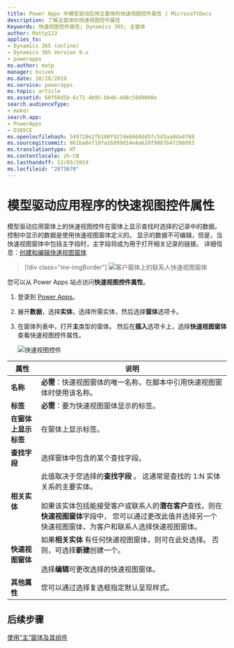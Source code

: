 ```yaml
---
title: Power Apps 中模型驱动应用主窗体的快速视图控件属性 | MicrosoftDocs
description: 了解主窗体的快速视图控件属性
Keywords: 快速视图控件属性; Dynamics 365; 主窗体
author: Mattp123
applies_to:
- Dynamics 365 (online)
- Dynamics 365 Version 9.x
- powerapps
ms.author: matp
manager: kvivek
ms.date: 10/28/2019
ms.service: powerapps
ms.topic: article
ms.assetid: 68f68d5b-6c71-4b95-bb46-d48c59d9008e
search.audienceType:
- maker
search.app:
- PowerApps
- D365CE
ms.openlocfilehash: 549728e2fb100f927de6660dd5fc5d5aa0da4f68
ms.sourcegitcommit: 861ba8e719fa16899d14e4a628f9087b47206993
ms.translationtype: HT
ms.contentlocale: zh-CN
ms.lasthandoff: 12/03/2019
ms.locfileid: "2873670"
---
```

# <a name="model-driven-app-quick-view-control-properties"></a>模型驱动应用程序的快速视图控件属性

模型驱动应用窗体上的快速视图控件在窗体上显示查找时选择的记录中的数据。 控制中显示的数据是使用快速视图窗体定义的。 显示的数据不可编辑，但是，当快速视图窗体中包括主字段时，主字段将成为用于打开相关记录的链接。 详细信息：[创建和编辑快速视图窗体](create-edit-quick-view-forms.md)  

> [!div class="mx-imgBorder"] 
> ![客户窗体上的联系人快速视图窗体](media/quick-view-form-contact.png "客户窗体上的联系人快速视图窗体")  

您可以从 Power Apps 站点访问**快速视图控件属性**。 
1.  登录到 [Power Apps](https://make.powerapps.com/?utm_source=padocs&utm_medium=linkinadoc&utm_campaign=referralsfromdoc)。  


2.  展开**数据**，选择**实体**，选择所需实体，然后选择**窗体**选项卡。 

3. 在窗体列表中，打开**主**类型的窗体。 然后在**插入**选项卡上，选择**快速视图窗体**查看快速视图控件属性。

    ![快速视图控件](media/quick-view-control.png)
  
|属性|说明|  
|--------------|-----------------|  
|**名称**|**必需**：快速视图窗体的唯一名称，在脚本中引用快速视图窗体时使用该名称。|  
|**标签**|**必需**：要为快速视图窗体显示的标签。|  
|**在窗体上显示标签**|在窗体上显示标签。|  
|**查找字段**|选择窗体中包含的某个查找字段。|  
|**相关实体**|此值取决于您选择的**查找字段** 。 这通常是查找的 1:N 实体关系的主要实体。<br /><br /> 如果该实体包括能接受客户或联系人的**潜在客户**查找，则在**快速视图窗体**字段中， 您可以通过更改此值并选择另一个快速视图窗体，为客户和联系人选择快速视图窗体。|  
|**快速视图窗体**|如果**相关实体** 有任何快速视图窗体，则可在此处选择。 否则，可选择**新建**创建一个。<br /><br /> 选择**编辑**可更改选择的快速视图窗体。|  
|**其他属性**|您可以通过选择复选框指定默认呈现样式。|

## <a name="next-steps"></a>后续步骤

[使用“主”窗体及其组件](use-main-form-and-components.md)
 
